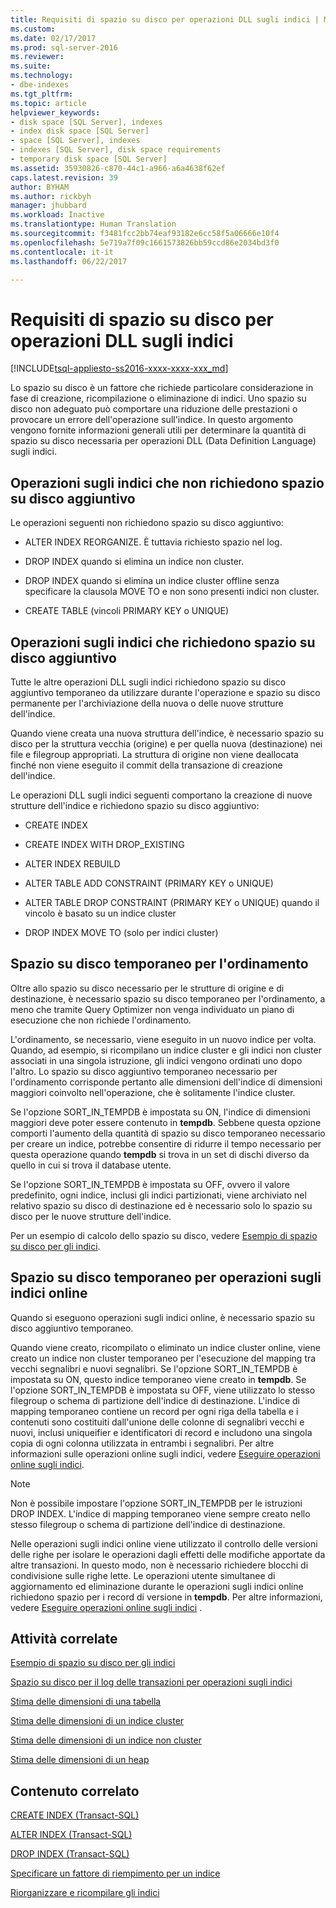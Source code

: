 ```yaml
---
title: Requisiti di spazio su disco per operazioni DLL sugli indici | Microsoft Docs
ms.custom: 
ms.date: 02/17/2017
ms.prod: sql-server-2016
ms.reviewer: 
ms.suite: 
ms.technology:
- dbe-indexes
ms.tgt_pltfrm: 
ms.topic: article
helpviewer_keywords:
- disk space [SQL Server], indexes
- index disk space [SQL Server]
- space [SQL Server], indexes
- indexes [SQL Server], disk space requirements
- temporary disk space [SQL Server]
ms.assetid: 35930826-c870-44c1-a966-a6a4638f62ef
caps.latest.revision: 39
author: BYHAM
ms.author: rickbyh
manager: jhubbard
ms.workload: Inactive
ms.translationtype: Human Translation
ms.sourcegitcommit: f3481fcc2bb74eaf93182e6cc58f5a06666e10f4
ms.openlocfilehash: 5e719a7f09c1661573826bb59ccd86e2034bd3f0
ms.contentlocale: it-it
ms.lasthandoff: 06/22/2017

---
```

# <a name="disk-space-requirements-for-index-ddl-operations"></a>Requisiti di spazio su disco per operazioni DLL sugli indici
[!INCLUDE[tsql-appliesto-ss2016-xxxx-xxxx-xxx_md](../../includes/tsql-appliesto-ss2016-xxxx-xxxx-xxx-md.md)]

  Lo spazio su disco è un fattore che richiede particolare considerazione in fase di creazione, ricompilazione o eliminazione di indici. Uno spazio su disco non adeguato può comportare una riduzione delle prestazioni o provocare un errore dell'operazione sull'indice. In questo argomento vengono fornite informazioni generali utili per determinare la quantità di spazio su disco necessaria per operazioni DLL (Data Definition Language) sugli indici.  
  
## <a name="index-operations-that-require-no-additional-disk-space"></a>Operazioni sugli indici che non richiedono spazio su disco aggiuntivo  
 Le operazioni seguenti non richiedono spazio su disco aggiuntivo:  
  
-   ALTER INDEX REORGANIZE. È tuttavia richiesto spazio nel log.  
  
-   DROP INDEX quando si elimina un indice non cluster.  
  
-   DROP INDEX quando si elimina un indice cluster offline senza specificare la clausola MOVE TO e non sono presenti indici non cluster.  
  
-   CREATE TABLE (vincoli PRIMARY KEY o UNIQUE)  
  
## <a name="index-operations-that-require-additional-disk-space"></a>Operazioni sugli indici che richiedono spazio su disco aggiuntivo  
 Tutte le altre operazioni DLL sugli indici richiedono spazio su disco aggiuntivo temporaneo da utilizzare durante l'operazione e spazio su disco permanente per l'archiviazione della nuova o delle nuove strutture dell'indice.  
  
 Quando viene creata una nuova struttura dell'indice, è necessario spazio su disco per la struttura vecchia (origine) e per quella nuova (destinazione) nei file e filegroup appropriati. La struttura di origine non viene deallocata finché non viene eseguito il commit della transazione di creazione dell'indice.  
  
 Le operazioni DLL sugli indici seguenti comportano la creazione di nuove strutture dell'indice e richiedono spazio su disco aggiuntivo:  
  
-   CREATE INDEX  
  
-   CREATE INDEX WITH DROP_EXISTING  
  
-   ALTER INDEX REBUILD  
  
-   ALTER TABLE ADD CONSTRAINT (PRIMARY KEY o UNIQUE)  
  
-   ALTER TABLE DROP CONSTRAINT (PRIMARY KEY o UNIQUE) quando il vincolo è basato su un indice cluster  
  
-   DROP INDEX MOVE TO (solo per indici cluster)  
  
## <a name="temporary-disk-space-for-sorting"></a>Spazio su disco temporaneo per l'ordinamento  
 Oltre allo spazio su disco necessario per le strutture di origine e di destinazione, è necessario spazio su disco temporaneo per l'ordinamento, a meno che tramite Query Optimizer non venga individuato un piano di esecuzione che non richiede l'ordinamento.  
  
 L'ordinamento, se necessario, viene eseguito in un nuovo indice per volta. Quando, ad esempio, si ricompilano un indice cluster e gli indici non cluster associati in una singola istruzione, gli indici vengono ordinati uno dopo l'altro. Lo spazio su disco aggiuntivo temporaneo necessario per l'ordinamento corrisponde pertanto alle dimensioni dell'indice di dimensioni maggiori coinvolto nell'operazione, che è solitamente l'indice cluster.  
  
 Se l'opzione SORT_IN_TEMPDB è impostata su ON, l'indice di dimensioni maggiori deve poter essere contenuto in **tempdb**. Sebbene questa opzione comporti l'aumento della quantità di spazio su disco temporaneo necessario per creare un indice, potrebbe consentire di ridurre il tempo necessario per questa operazione quando **tempdb** si trova in un set di dischi diverso da quello in cui si trova il database utente.  
  
 Se l'opzione SORT_IN_TEMPDB è impostata su OFF, ovvero il valore predefinito, ogni indice, inclusi gli indici partizionati, viene archiviato nel relativo spazio su disco di destinazione ed è necessario solo lo spazio su disco per le nuove strutture dell'indice.  
  
 Per un esempio di calcolo dello spazio su disco, vedere [Esempio di spazio su disco per gli indici](../../relational-databases/indexes/index-disk-space-example.md).  
  
## <a name="temporary-disk-space-for-online-index-operations"></a>Spazio su disco temporaneo per operazioni sugli indici online  
 Quando si eseguono operazioni sugli indici online, è necessario spazio su disco aggiuntivo temporaneo.  
  
 Quando viene creato, ricompilato o eliminato un indice cluster online, viene creato un indice non cluster temporaneo per l'esecuzione del mapping tra vecchi segnalibri e nuovi segnalibri. Se l'opzione SORT_IN_TEMPDB è impostata su ON, questo indice temporaneo viene creato in **tempdb**. Se l'opzione SORT_IN_TEMPDB è impostata su OFF, viene utilizzato lo stesso filegroup o schema di partizione dell'indice di destinazione. L'indice di mapping temporaneo contiene un record per ogni riga della tabella e i contenuti sono costituiti dall'unione delle colonne di segnalibri vecchi e nuovi, inclusi uniqueifier e identificatori di record e includono una singola copia di ogni colonna utilizzata in entrambi i segnalibri. Per altre informazioni sulle operazioni online sugli indici, vedere [Eseguire operazioni online sugli indici](../../relational-databases/indexes/perform-index-operations-online.md).  
  
> [!NOTE]  
>  Non è possibile impostare l'opzione SORT_IN_TEMPDB per le istruzioni DROP INDEX. L'indice di mapping temporaneo viene sempre creato nello stesso filegroup o schema di partizione dell'indice di destinazione.  
  
 Nelle operazioni sugli indici online viene utilizzato il controllo delle versioni delle righe per isolare le operazioni dagli effetti delle modifiche apportate da altre transazioni. In questo modo, non è necessario richiedere blocchi di condivisione sulle righe lette. Le operazioni utente simultanee di aggiornamento ed eliminazione durante le operazioni sugli indici online richiedono spazio per i record di versione in **tempdb**. Per altre informazioni, vedere [Eseguire operazioni online sugli indici](../../relational-databases/indexes/perform-index-operations-online.md) .  
  
## <a name="related-tasks"></a>Attività correlate  
 [Esempio di spazio su disco per gli indici](../../relational-databases/indexes/index-disk-space-example.md)  
  
 [Spazio su disco per il log delle transazioni per operazioni sugli indici](../../relational-databases/indexes/transaction-log-disk-space-for-index-operations.md)  
  
 [Stima delle dimensioni di una tabella](../../relational-databases/databases/estimate-the-size-of-a-table.md)  
  
 [Stima delle dimensioni di un indice cluster](../../relational-databases/databases/estimate-the-size-of-a-clustered-index.md)  
  
 [Stima delle dimensioni di un indice non cluster](../../relational-databases/databases/estimate-the-size-of-a-nonclustered-index.md)  
  
 [Stima delle dimensioni di un heap](../../relational-databases/databases/estimate-the-size-of-a-heap.md)  
  
## <a name="related-content"></a>Contenuto correlato  
 [CREATE INDEX &#40;Transact-SQL&#41;](../../t-sql/statements/create-index-transact-sql.md)  
  
 [ALTER INDEX &#40;Transact-SQL&#41;](../../t-sql/statements/alter-index-transact-sql.md)  
  
 [DROP INDEX &#40;Transact-SQL&#41;](../../t-sql/statements/drop-index-transact-sql.md)  
  
 [Specificare un fattore di riempimento per un indice](../../relational-databases/indexes/specify-fill-factor-for-an-index.md)  
  
 [Riorganizzare e ricompilare gli indici](../../relational-databases/indexes/reorganize-and-rebuild-indexes.md)  
  
  

